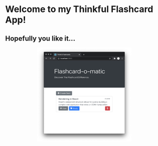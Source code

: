 # Welcome to my Thinkful Flashcard App!
## Hopefully you like it...

<p align="center">
  <img 
    width="300"
    height="300"
    src="/public/flashcard.png"
  >
</p>

